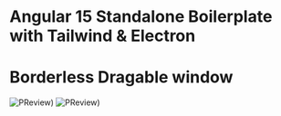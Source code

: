 # Angular 15 Standalone Boilerplate with Tailwind & Electron
# Borderless Dragable window

![PReview]([https://raw.githubusercontent.com/xsip/ng-15-electron-tailwind-standalone/webpack-unpack/img_1.png]))
![PReview]([https://raw.githubusercontent.com/xsip/ng-15-electron-tailwind-standalone/webpack-unpack/img.png]))
